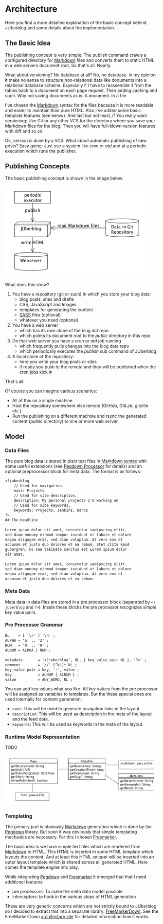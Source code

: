 # Architecture

Here you find a more detailed  explanation of the basic concept behind JUberblog
and some details about the implementation.

## The Basic Idea

The publishing concept  is very simple: The publish command  crawls a configured
directory for [Markdown][markdown]  files and converts them to static  HTML in a
web servers document root. So that's all. Nearly.

What about  versioning? No database  at all? No, no  database. In my  opinion it
make no sense to structure non-relational  data like documents into a relational
database scheme. Especially if  I have to reassemble it from  the tables back to
a document on  each page request. Then  adding caching and such.  Why not saving
documents as is: A document. In a file.

I've chosen  the [Markdown][markdown] syntax  for the  files because it  is more
readable  and easier  to maintain  than pure  HTML. Also  I've added  some basic
template  features (see  below). And  last  but not  least, if  You really  want
versioning: Use  Git or  any other  VCS for  the directory  where you  save your
Markdown files  for the  blog. Then  you will  have full-blown  version features
with diff and so on.

Ok, version  is done  by a VCS.  What about automatic  publishing of  new posts?
Easy going: Just use  a system like _cron_ or _atd_ and  at a periodic execution
which runs the publisher.

## Publishing Concepts

The basic publishing concept is shown in the image below:

![concept publish](images/concept_publish.png)

What does this show? 

1. You have a repository (git or such) in which you store your blog data:
    - blog posts, sites and drafts
    - CSS, JavaScript and Images
    - templates for generating the content
    - [SASS][sass] files (optional)
    - whatever you need (optional)
2. You have a web server
    - which has its own clone of the blog dat repo.
    - which points its document root to the _public_ directory in this repo
3. On that web server you have a _cron_ or _atd_ job running
    - which frequently pulls changes into the blog data repo
    - which periodically executes the _publish_ sub command of JUberblog
4. A local clone of the repository:
    - here you write your blog posts or sites
    - if ready you push to the remote and they will  be published when the cron
      jobs kick in

That's all.

Of course you can imagine various scenarios:

- All of this on a single machine.
- Host the repository somewhere else remote (GitHub, GitLab, gitolite etc.).
- Run  the publishing  on a  different machine and  rsync the  generated content
  (_public_ directory) to one or more web server.

## Model

### Data Files

The pure blog data is stored  in plain text files in [Markdown syntax][markdown]
with some useful  extensions (see [Pegdown Processor][pegdown]  for details) and
an optional preprocessor block for meta data. The format is as follows:

    <?juberblog
        // Used for navigation.
        navi: Projects
        // Used for site description.
        description: My personal projects I'm working on
        // Used for site keywords.
        keywords: Projects, Jenkins, Darcs
    ?>
    ## The Headline

    Lorem ipsum dolor sit amet, consetetur sadipscing elitr,
    sed diam nonumy eirmod tempor invidunt ut labore et dolore
    magna aliquyam erat, sed diam voluptua. At vero eos et
    accusam et justo duo dolores et ea rebum. Stet clita kasd
    gubergren, no sea takimata sanctus est Lorem ipsum dolor
    sit amet.

    Lorem ipsum dolor sit amet, consetetur sadipscing elitr,
    sed diam nonumy eirmod tempor invidunt ut labore et dolore
    magna aliquyam erat, sed diam voluptua. At vero eos et
    accusam et justo duo dolores et ea rebum.

### Meta Data

Meta  data in  data files  are stored  in a  pre processor  block (separated  by
`<?juberblog`  and  `?>`). Inside  these  blocks  the pre  processor  recognizes
simple key value pairs.

### Pre Processor Grammar

    NL    = [ '\r' ] '\n' ;
    ALPHA = 'a' .. 'Z' ;
    NUM   = '0' .. '9' ;
    ALNUM = ALPHA | NUM ;

    metadata       = '<?juberblog', NL, { key_value_pair NL }, '?>' ;
    comment        = '//' [^NL]* NL ;
    key_value_pair = key, ':', value ;
    key            = ALNUM { ALNUM } ;
    value          = ANY_WORD, NL ;

You can  add key values  what you  like. All key  values from the  pre processor
will be assigned as variables to templates.  But the these special ones are used
internally for content generation:

- `navi`: This will be used to generate navigation links in the layout.
- `description`: This will be used as  description in the meta of the layout and
  the feed data.
- `keywords`: This will be used as keywords in the meta of the layout.

### Runtime Model Representation

TODO

<img alt="model" src="images/model.png"/>

### Templating

The primary part  is obviously [Markdown][markdown] generation which  is done by
the  [Pegdown][pegdown]  library.   But  soon  it  was   obviously  that  simple
templating mechanics are necessary. For this I chosen [Freemarker][freemarker].

The  basic  idea  is  we  have   simple  text  files  which  are  rendered  from
[Markdown][markdown] to HTML. This HTML is  inserted in some HTML template which
layouts the  content. And at  least this HTML snippet  will be inserted  into an
outer layout template which is shared  across all generated HTML. Here comes the
template engine into play.

While  integrating [Pegdown][pegdown]  and  [Freemarker][freemarker] it  emerged
that that I need additional features:

- pre processors: To make the meta data model possible
- interceptors: to hook in the various steps of HTML generation

These are very generic  concerns which are not strictly bound  to JUberblog so I
decided to  extract this into  a separate library: [FreeMarkerDown][fmd].  See the
FreeMarkerDown  [architecture site][fmd-arch]  for detailed  information how  it
works.

[markdown]:     http://daringfireball.net/projects/markdown/syntax
[pegdown]:      https://github.com/sirthias/pegdown#introduction
[sass]:         http://sass-lang.com/
[fmd]:          https://weltraumschaf.github.io/freemarkerdown/
[fmd-arch]:     https://weltraumschaf.github.io/freemarkerdown/architecture.html
[freemarker]:   http://freemarker.org/